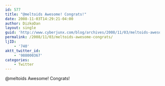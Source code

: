 ```yaml
---
id: 577
title: "@meltoids Awesome! Congrats!"
date: 2008-11-03T14:29:21-04:00
author: DizkoDan
layout: single
guid: 'http://www.cyberjunx.com/blog/archives/2008/11/03/meltoids-awesome-congrats/'
permalink: /2008/11/03/meltoids-awesome-congrats/
ljID:
    - '740'
aktt_twitter_id:
    - '988000367'
categories:
    - Twitter
---
```


@meltoids Awesome! Congrats!